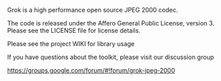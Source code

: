 Grok is a high performance open source JPEG 2000 codec.

The code is released under the Affero General Public License, version 3. 
Please see the LICENSE file for license details.

Please see the project WIKI for library usage 

If you have questions about the toolkit, please visit our discussion group

https://groups.google.com/forum/#!forum/grok-jpeg-2000
